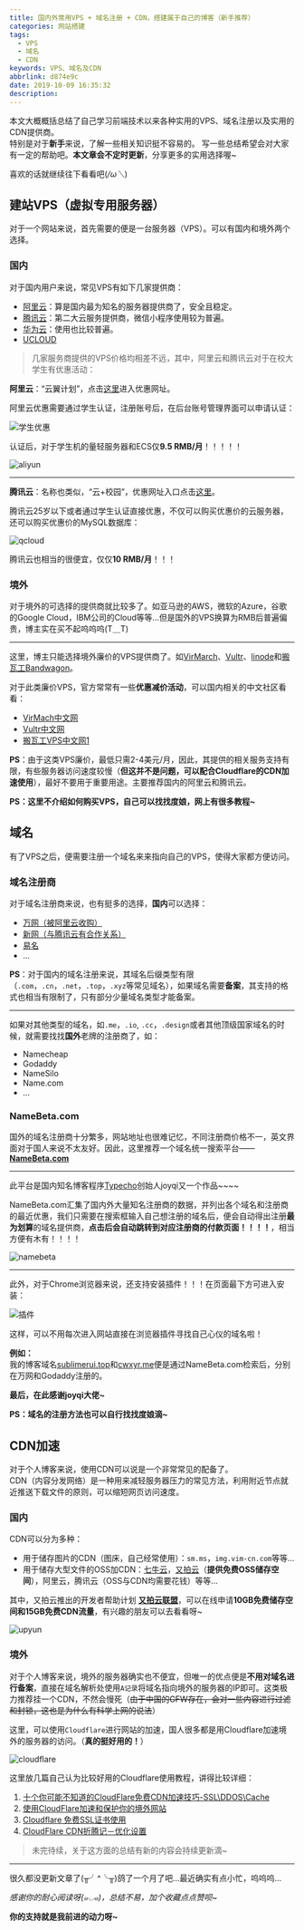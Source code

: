 ```yaml
---
title: 国内外常用VPS + 域名注册 + CDN，搭建属于自己的博客（新手推荐）
categories: 网站搭建
tags:
  - VPS
  - 域名
  - CDN
keywords: VPS、域名及CDN
abbrlink: d874e9c
date: 2019-10-09 16:35:32
description:
---
```


本文大概概括总结了自己学习前端技术以来各种实用的VPS、域名注册以及实用的CDN提供商。  
特别是对于**新手**来说，了解一些相关知识挺不容易的。
写一些总结希望会对大家有一定的帮助吧。**本文章会不定时更新**，分享更多的实用选择喔~  

喜欢的话就继续往下看看吧(*/ω＼*)  

<!-- more -->

## 建站VPS（虚拟专用服务器）

对于一个网站来说，首先需要的便是一台服务器（VPS）。可以有国内和境外两个选择。

### 国内

对于国内用户来说，常见VPS有如下几家提供商：  

+ [阿里云](https://www.aliyun.com/)：算是国内最为知名的服务器提供商了，安全且稳定。
+ [腾讯云](https://cloud.tencent.com/)：第二大云服务提供商，微信小程序使用较为普遍。
+ [华为云](https://www.huaweicloud.com/)：使用也比较普遍。
+ [UCLOUD](https://www.ucloud.cn/)

>几家服务商提供的VPS价格均相差不远，其中，阿里云和腾讯云对于在校大学生有优惠活动：  

**阿里云**：“云翼计划”，点击[这里](https://promotion.aliyun.com/ntms/act/campus2018.html)进入优惠网址。  

阿里云优惠需要通过学生认证，注册账号后，在后台账号管理界面可以申请认证：  

<fancybox>![学生优惠](https://i.loli.net/2019/10/10/YcAqefmvkDKTyn8.png)</fancybox>

认证后，对于学生机的量轻服务器和ECS仅**9.5 RMB/月**！！！！！

<fancybox>![aliyun](https://i.loli.net/2019/10/10/iRKEZmJ6A3hxjpn.png)</fancybox>

---

**腾讯云**：名称也类似，“云+校园”，优惠网址入口点击[这里](https://cloud.tencent.com/act/campus)。

腾讯云25岁以下或者通过学生认证直接优惠，不仅可以购买优惠价的云服务器，还可以购买优惠价的MySQL数据库：

<fancybox>![qcloud](https://i.loli.net/2019/10/10/BXTZnwVQNJWIfhD.png)</fancybox>

腾讯云也相当的很便宜，仅仅**10 RMB/月**！！！

### 境外

对于境外的可选择的提供商就比较多了。如亚马逊的AWS，微软的Azure，谷歌的Google Cloud，IBM公司的Cloud等等...但是国外的VPS换算为RMB后普遍偏贵，博主实在买不起呜呜呜(T＿T)  

---

这里，博主只能选择境外廉价的VPS提供商了。如[VirMarch](https://virmach.com)、[Vultr](https://vultr.com)、[linode](https://www.linode.com/)和[搬瓦工Bandwagon](https://bwh88.net)。  

对于此类廉价VPS，官方常常有一些**优惠减价活动**，可以国内相关的中文社区看看：

+ [VirMach中文网](https://virmach.net/)
+ [Vultr中文网](https://www.cnvultr.com/)
+ [搬瓦工VPS中文网1](https://banwagong.cn/)

**PS**：由于这类VPS廉价，最低只需2-4美元/月，因此，其提供的相关服务支持有限，有些服务器访问速度较慢（**但这并不是问题，可以配合Cloudflare的CDN加速使用**），最好不要用于重要用途。主要推荐国内的阿里云和腾讯云。

**PS：这里不介绍如何购买VPS，自己可以找找度娘，网上有很多教程~**

## 域名

有了VPS之后，便需要注册一个域名来来指向自己的VPS，使得大家都方便访问。

### 域名注册商

对于域名注册商来说，也有挺多的选择，**国内**可以选择：  

+ [万网（被阿里云收购）](http://www.net.cn)
+ [新网（与腾讯云有合作关系）](http://www.xinnet.com/)
+ [易名](https://www.ename.net/)
+ ...

**PS**：对于国内的域名注册来说，其域名后缀类型有限（`.com`，`.cn`，`.net`，`.top`，`.xyz`等常见域名），如果域名需要**备案**，其支持的格式也相当有限制了，只有部分少量域名类型才能备案。

---

如果对其他类型的域名，如`.me`，`.io`, `.cc`，`.design`或者其他顶级国家域名的时候，就需要找找**国外**老牌的注册商了，如：

+ Namecheap
+ Godaddy
+ NameSilo
+ Name.com
+ ...

### NameBeta.com

国外的域名注册商十分繁多，网站地址也很难记忆，不同注册商价格不一，英文界面对于国人来说不太友好。因此，这里推荐一个域名统一搜索平台——**[NameBeta.com](https://namebeta.com/)**

---

此平台是国内知名博客程序[Typecho](http://typecho.org/)创始人joyqi又一个作品~~~~

NameBeta.com汇集了国内外大量知名注册商的数据，并列出各个域名和注册商的最近优惠，我们只需要在搜索框输入自己想注册的域名后，便会自动得出注册**最为划算**的域名提供商，**点击后会自动跳转到对应注册商的付款页面！！！！**，相当方便有木有！！！！

<fancybox>![namebeta](https://i.loli.net/2019/10/10/m1xnN8Ewslo3T9L.png)</fancybox>

---

此外，对于Chrome浏览器来说，还支持安装插件！！！在页面最下方可进入安装：

<fancybox>![插件](https://i.loli.net/2019/10/10/SgA1aVEZIxyf6nQ.png)</fancybox>

这样，可以不用每次进入网站直接在浏览器插件寻找自己心仪的域名啦！

**例如：**  
我的博客域名[sublimerui.top](https://sublimerui.top/)和[cwxyr.me](https://cwxyr.me/)便是通过NameBeta.com检索后，分别在万网和Godaddy注册的。

**最后，在此感谢joyqi大佬~**

**PS：域名的注册方法也可以自行找找度娘滴~**

## CDN加速

对于个人博客来说，使用CDN可以说是一个非常常见的配备了。  
CDN（内容分发网络）是一种用来减轻服务器压力的常见方法，利用附近节点就近推送下载文件的原则，可以缩短网页访问速度。  

### 国内

CDN可以分为多种：  

+ 用于储存图片的CDN（图床，自己经常使用）：`sm.ms`，`img.vim-cn.com`等等...
+ 用于储存大型文件的OSS加CDN：[七牛云](https://www.qiniu.com)，[又拍云](https://www.upyun.com/)（**提供免费OSS储存空间**），阿里云，腾讯云（OSS与CDN均需要花钱）等等...

其中，又拍云推出的开发者帮助计划 **[又拍云联盟](https://www.upyun.com/league)**，可以在线申请**10GB免费储存空间和15GB免费CDN流量**，有兴趣的朋友可以去看看呀~

![upyun](https://i.loli.net/2019/10/14/yUkfSX1mVGHq7dl.png)

### 境外

对于个人博客来说，境外的服务器确实也不便宜，但唯一的优点便是**不用对域名进行备案**，直接在域名解析处使用`A记录`将域名指向境外的服务器的IP即可。这类极力推荐挂一个CDN，不然会慢死（~~由于中国的GFW存在，会对一些内容进行过滤和封锁，这也是为什么有科学上网的说法~~）

这里，可以使用`Cloudflare`进行网站的加速，国人很多都是用Cloudflare加速境外的服务器的访问。（**真的挺好用的！**）

![cloudflare](https://i.loli.net/2019/10/10/WMB9GpyjRL5lvXr.png)

这里放几篇自己认为比较好用的Cloudflare使用教程，讲得比较详细：

1. [十个你可能不知道的CloudFlare免费CDN加速技巧-SSL\DDOS\Cache](https://cloud.tencent.com/developer/news/135302)
2. [使用CloudFlare加速和保护你的境外网站](http://wenda.dreamshare.in/article_12.html)
3. [Cloudflare 免费SSL证书使用](https://www.jianshu.com/p/24d3800f597a)
4. [CloudFlare CDN折腾记－优化设置](https://www.cnblogs.com/waw/p/5729722.html)

>未完待续，关于这方面的总结有新的内容会持续更新滴~

---

很久都没更新文章了(╥╯^╰╥)鸽了一个月了吧...最近确实有点小忙，呜呜呜... 

**感谢你的耐心阅读呀(๑*◡*๑)，总结不易，加个收藏点点赞呗~**

**你的支持就是我前进的动力呀~**
